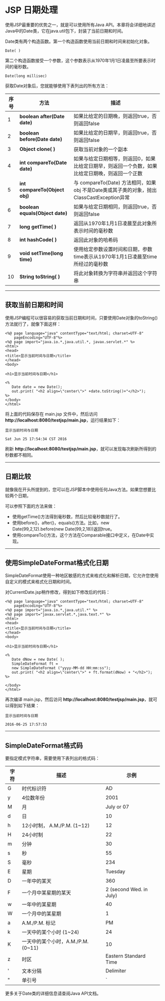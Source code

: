 # JSP 日期处理

使用JSP最重要的优势之一，就是可以使用所有Java  API。本章将会详细地讲述Java中的Date类，它在java.util包下，封装了当前日期和时间。

Date类有两个构造函数。第一个构造函数使用当前日期和时间来初始化对象。

```
Date( )
```

第二个构造函数接受一个参数，这个参数表示从1970年1月1日凌晨至所要表示时间的毫秒数。

```
Date(long millisec)
```

获取Date对象后，您就能够使用下表列出的所有方法：

| **序号** | 方法                              | 描述                                       |
| ------ | ------------------------------- | ---------------------------------------- |
| 1      | **boolean after(Date date)**    | 如果比给定的日期晚，则返回true，否则返回false              |
| 2      | **boolean before(Date date)**   | 如果比给定的日期早，则返回true，否则返回false              |
| 3      | **Object clone( )**             | 获取当前对象的一个副本                              |
| 4      | **int compareTo(Date date)**    | 如果与给定日期相等，则返回0，如果比给定日期早，则返回一个负数，如果比给定日期晚，则返回一个正数 |
| 5      | **int compareTo(Object obj)**   | 与 compareTo(Date) 方法相同，如果 obj 不是Date类或其子类的对象，抛出ClassCastException异常 |
| 6      | **boolean equals(Object date)** | 如果与给定日期相同，则返回true，否则返回false              |
| 7      | **long getTime( )**             | 返回从1970年1月1日凌晨至此对象所表示时间的毫秒数              |
| 8      | **int hashCode( )**             | 返回此对象的哈希码                                |
| 9      | **void setTime(long time)**     | 使用给定参数设置时间和日期，参数time表示从1970年1月1日凌晨至time所经过的毫秒数 |
| 10     | **String toString( )**          | 将此对象转换为字符串并返回这个字符串                       |

------

## 获取当前日期和时间

使用JSP编程可以很容易的获取当前日期和时间，只要使用Date对象的toString()方法就行了，就像下面这样：

```
<%@ page language="java" contentType="text/html; charset=UTF-8"
    pageEncoding="UTF-8"%>
<%@ page import="java.io.*,java.util.*, javax.servlet.*" %>
<html>
<head>
<title>显示当前时间与日期</title>
</head>
<body>

<h1>显示当前时间与日期</h1>

<%
   Date date = new Date();
   out.print( "<h2 align=\"center\">" +date.toString()+"</h2>");
%>
</body>
</html>
```

将上面的代码保存在 main.jsp 文件中，然后访问 **http://localhost:8080/testjsp/main.jsp**，运行结果如下：

```
显示当前时间与日期

Sat Jun 25 17:54:34 CST 2016
```

刷新 **http://localhost:8080/testjsp/main.jsp**，就可以发现每次刷新所得到的秒数都不相同。

------

## 日期比较

就像我在开头所提到的，您可以在JSP脚本中使用任何Java方法。如果您想要比较两个日期，

可以参照下面的方法来做：

- 使用getTime()方法得到毫秒数，然后比较毫秒数就行了。
- 使用before()，after()，equals()方法。比如，new Date(99,2,12).before(new Date(99,2,18))返回true。
- 使用compareTo()方法，这个方法在Comparable接口中定义，在Date中实现。

------

## 使用SimpleDateFormat格式化日期

SimpleDateFormat使用一种地区敏感的方式来格式化和解析日期，它允许您使用自定义的模式来格式化日期和时间。

对CurrentDate.jsp稍作修改，得到如下修改后的代码：

```
<%@ page language="java" contentType="text/html; charset=UTF-8"
    pageEncoding="UTF-8"%>
<%@ page import="java.io.*,java.util.*" %>
<%@ page import="javax.servlet.*,java.text.*" %>
<html>
<head>
<title>显示当前时间与日期</title>
</head>
<body>

<h1>显示当前时间与日期</h1>

<%
   Date dNow = new Date( );
   SimpleDateFormat ft = 
   new SimpleDateFormat ("yyyy-MM-dd HH:mm:ss");
   out.print( "<h2 align=\"center\">" + ft.format(dNow) + "</h2>");
%>

</body>
</html>
```

再次编译 main.jsp，然后访问 **http://localhost:8080/testjsp/main.jsp**，就可以得到如下结果：

```
显示当前时间与日期

2016-06-25 17:57:53
```

------

## SimpleDateFormat格式码

要指定模式字符串，需要使用下表列出的格式码：

| **字符** | **描述**                    | **示例**                  |
| ------ | ------------------------- | ----------------------- |
| G      | 时代标识符                     | AD                      |
| y      | 4位数年份                     | 2001                    |
| M      | 月                         | July or 07              |
| d      | 日                         | 10                      |
| h      | 12小时制， A.M./P.M. (1~12)   | 12                      |
| H      | 24小时制                     | 22                      |
| m      | 分钟                        | 30                      |
| s      | 秒                         | 55                      |
| S      | 毫秒                        | 234                     |
| E      | 星期                        | Tuesday                 |
| D      | 一年中的某天                    | 360                     |
| F      | 一个月中某星期的某天                | 2 (second Wed. in July) |
| w      | 一年中的某星期                   | 40                      |
| W      | 一个月中的某星期                  | 1                       |
| a      | A.M./P.M. 标记              | PM                      |
| k      | 一天中的某个小时 (1~24)           | 24                      |
| K      | 一天中的某个小时，A.M./P.M. (0~11) | 10                      |
| z      | 时区                        | Eastern Standard Time   |
| '      | 文本分隔                      | Delimiter               |
| "      | 单引号                       | `                       |

更多关于Date类的详细信息请查阅Java API文档。